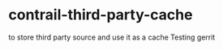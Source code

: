 contrail-third-party-cache
==========================

to store third party source and use it as a cache
Testing gerrit
